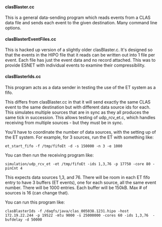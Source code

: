 #### clasBlaster.cc

This is a general data-sending program which reads events from a CLAS data file and sends each event
to the given destination. Many command line options.


#### clasBlasterEventFiles.cc

This is hacked up version of a slightly older clasBlaster.c.
It's designed so that the events in the HIPO file that it reads can be written
out into 1 file per event. Each file has just the event data and no record attached.
This was to provide ESNET with individual events to examine their compressibility.

#### clasBlasterIds.cc

This program acts as a data sender in testing the use of the ET system as a fifo.

This differs from clasBlaster.cc in that it will send exactly the same
CLAS event to the same destination but with different data source ids for each.
This simulates multiple sources that are in sync as they all produces the same
tick in succession. This allows testing of udp_rcv_et.c, which handles receiving from
multiple sources - but they must be in sync.


You'll have to coordinate the number of data sources, with the setting up of the ET system.
For example, for 3 sources, run the ET with something like:

    et_start_fifo -f /tmp/fifoEt -d -s 150000 -n 3 -e 1000

You can then run the receiving program like:

    simulation/udp_rcv_et -et /tmp/fifoEt -ids 1,3,76 -p 17750 -core 80 -pinCnt 4

This expects data sources 1,3, and 76. There will be room in each ET fifo entry to have
3 buffers (ET events), one for each source, all the same event number. There will be 1000 entries.
Each buffer will be 150kB. Max # of sources is 16 (can change that).

You can run this program like:

    clasBlasterIds -f /daqfs/java/clas_005038.1231.hipo -host 172.19.22.244 -p 19522 -mtu 9000 -s 25000000 -cores 60 -ids 1,3,76  -bufdelay -d 50000




